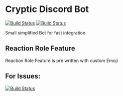 # Cryptic Discord Bot

[![Build Status](https://github.com/github/opensource.guide/workflows/GitHub%20Actions%20CI/badge.svg)](https://github.com/le3ch-tech/cryptic-discord-bot/graphs/traffic)
[![Build Status](https://img.shields.io/github/issues/le3ch-tech/cryptic-discord-bot?color=Green&label=Issues&style=plastic)](https://github.com/le3ch-tech/cryptic-discord-bot/issues)

Small simplified Bot for fast integration.

## Reaction Role Feature

Reaction Role Feature is pre written with custom Emoji

## For Issues: 

[![Build Status](https://img.shields.io/github/issues/le3ch-tech/cryptic-discord-bot?label=Issues)](https://github.com/le3ch-tech/cryptic-discord-bot/issues)
